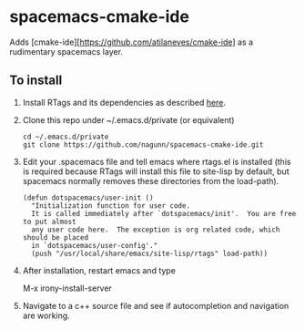 # spacemacs-cmake-ide

Adds [cmake-ide][https://github.com/atilaneves/cmake-ide] as a rudimentary spacemacs layer.

## To install

1. Install RTags and its dependencies as described [here](https://github.com/andersbakken/rtags).
2. Clone this repo under ~/.emacs.d/private (or equivalent)

    ```Shell
    cd ~/.emacs.d/private
    git clone https://github.com/nagunn/spacemacs-cmake-ide.git
    ```

3. Edit your .spacemacs file and tell emacs where rtags.el is installed (this is required because
   RTags will install this file to site-lisp by default, but spacemacs normally removes these 
   directories from the load-path).
   
    ```Emacs Lisp
    (defun dotspacemacs/user-init ()
      "Initialization function for user code.
      It is called immediately after `dotspacemacs/init'.  You are free to put almost
      any user code here.  The exception is org related code, which should be placed
      in `dotspacemacs/user-config'."
      (push "/usr/local/share/emacs/site-lisp/rtags" load-path))
    ```
   
4. After installation, restart emacs and type

    M-x irony-install-server
    
5. Navigate to a c++ source file and see if autocompletion and navigation are working.
